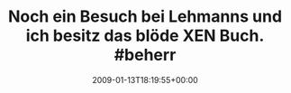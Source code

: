---
retweeted: false
source: <a href="http://twitter.com" rel="nofollow">Twitter Web Client</a>
entities:
  hashtags:
  - text: beherrschung
    indices:
    - '64'
    - '77'
  symbols: []
  user_mentions: []
  urls: []
display_text_range:
- '0'
- '77'
favorite_count: '0'
id_str: '1116233109'
truncated: false
retweet_count: '0'
id: '1116233109'
created_at: Tue Jan 13 18:19:55 +0000 2009
favorited: false
full_text: 'Noch ein Besuch bei Lehmanns und ich besitz das blöde XEN Buch. #beherrschung'
lang: de
tags:
- beherrschung
- pesos/twitter
date: '2009-01-13T18:19:55+00:00'
src: https://twitter.com/bascht/status/1116233109
original_url: https://twitter.com/bascht/status/1116233109
type: twitter_tweet
text: 'Noch ein Besuch bei Lehmanns und ich besitz das blöde XEN Buch. #beherrschung'
title: 'Noch ein Besuch bei Lehmanns und ich besitz das blöde XEN Buch. #beherr'

---